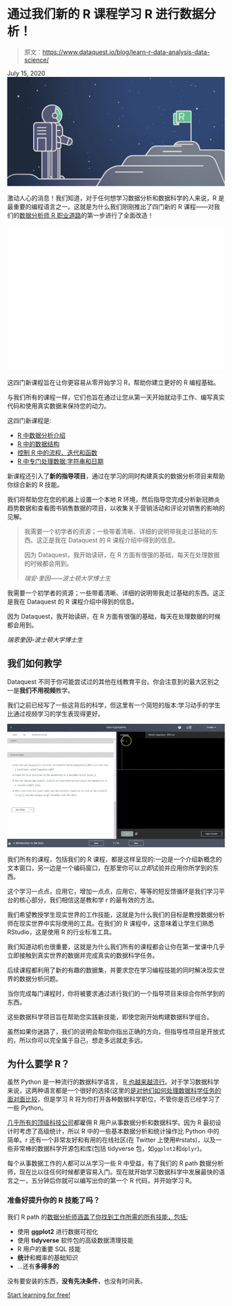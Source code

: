 # 通过我们新的 R 课程学习 R 进行数据分析！

> 原文：<https://www.dataquest.io/blog/learn-r-data-analysis-data-science/>

July 15, 2020![learn-r-data-analyst-dataquest](img/79ae7d01a42835ea2d12c64ea523e6f4.png)

激动人心的消息！我们知道，对于任何想学习数据分析和数据科学的人来说，R 是最重要的编程语言之一。这就是为什么我们刚刚推出了四门新的 R 课程——对我们的[数据分析师 R 职业道路](https://www.dataquest.io/path/data-analyst-r/)的第一步进行了全面改造！

![](img/38f4f206c5c0d5918189a9e04a1ed21c.png "OVERLAY_R_Courses_3")

这四门新课程旨在让你更容易从零开始学习 R，帮助你建立更好的 R 编程基础。

与我们所有的课程一样，它们也旨在通过让您从第一天开始就动手工作、编写真实代码和使用真实数据来保持您的动力。

这四门新课程是:

*   [R 中数据分析介绍](https://www.dataquest.io/course/introduction-to-data-analysis-in-r/)
*   [R 中的数据结构](https://www.dataquest.io/course/data-structures-in-r/)
*   [控制 R 中的流程、迭代和函数](https://www.dataquest.io/course/control-flow-iteration-and-functions-in-r/)
*   [R 中专门处理数据:字符串和日期](https://www.dataquest.io/course/specialized-data-processing-in-r-strings-and-dates/)

新课程还引入了**新的指导项目**，通过在学习的同时构建真实的数据分析项目来帮助你综合新的 R 技能。

我们将帮助您在您的机器上设置一个本地 R 环境，然后指导您完成分析新冠肺炎趋势数据和查看图书销售数据的项目，以收集关于营销活动和评论对销售的影响的见解。

> 我需要一个初学者的资源；一些带着清晰、详细的说明带我走过基础的东西。这正是我在 Dataquest 的 R 课程介绍中得到的信息。
> 
> 因为 Dataquest，我开始读研，在 R 方面有很强的基础，每天在处理数据的时候都会用到。
> 
> *瑞安·奎因——波士顿大学博士生*

我需要一个初学者的资源；一些带着清晰、详细的说明带我走过基础的东西。这正是我在 Dataquest 的 R 课程介绍中得到的信息。

因为 Dataquest，我开始读研，在 R 方面有很强的基础，每天在处理数据的时候都会用到。

*瑞恩奎因*–*波士顿大学博士生*

## 我们如何教学

Dataquest 不同于你可能尝试过的其他在线教育平台。你会注意到的最大区别之一是**我们不用视频**教学。

我们之前已经写了一些这背后的科学，但这里有一个简短的版本:学习动手的学生比通过视频学习的学生表现得更好。

![data cleaning live coding](img/0190dfac127a5de229dba3a8f57471eb.png "data-cleaning-live-coding")

我们所有的课程，包括我们的 R 课程，都是这样呈现的:一边是一个介绍新概念的文本窗口，另一边是一个编码窗口，在那里你可以*立即*试验并应用你所学到的东西。

这个学习一点点，应用它，增加一点点，应用它，等等的短反馈循环是我们学习平台的核心部分，我们相信这是教和学 r 的最有效的方法。

我们希望教授学生现实世界的工作技能，这就是为什么我们的目标是教授数据分析师在现实世界中实际使用的工具。在我们的 R 课程中，这意味着让学生们熟悉 RStudio，这是使用 R 的行业标准工具。

我们知道动机也很重要，这就是为什么我们所有的课程都会让你在第一堂课中几乎立即接触到真实世界的数据并完成真实的数据科学任务。

后续课程都利用了新的有趣的数据集，并要求您在学习编程技能的同时解决现实世界的数据分析问题。

当你完成每门课程时，你将被要求通过进行我们的一个指导项目来综合你所学到的东西。

这些数据科学项目旨在帮助您实践新技能，即使您刚开始构建数据科学组合。

虽然如果你迷路了，我们的说明会帮助你指出正确的方向，但指导性项目是开放式的，所以你可以完全属于自己，想走多远就走多远。

## 为什么要学 R？

虽然 Python 是一种流行的数据科学语言， [R 也越来越流行](https://stackoverflow.blog/2017/10/10/impressive-growth-r/)。对于学习数据科学来说，这两种语言都是一个很好的选择(这里的[是对他们如何处理数据科学任务的面对面比较](https://www.dataquest.io/blog/python-vs-r/)，但是学习 R 将为你打开各种数据科学职位，不管你是否已经学习了一些 Python。

[几乎所有的顶级科技公司](https://www.listendata.com/2016/12/companies-using-r.html)都雇佣 R 用户从事数据分析和数据科学。因为 R 最初设计时考虑了高级统计，所以 R 中的一些基本数据分析和统计操作比 Python 中的简单。r 还有一个非常友好和有用的在线社区(在 Twitter 上使用#rstats)，以及一些非常棒的数据科学开源包和库(包括 tidyverse 包，如`ggplot2`和`dplyr`)。

每个从事数据工作的人都可以从学习一些 R 中受益，有了我们的 R path 数据分析师，现在比以往任何时候都更容易入门。现在就开始学习数据科学中发展最快的语言之一，五分钟后你就可以编写出你的第一个 R 代码，并开始学习 R。

### 准备好提升你的 R 技能了吗？

我们 R path 的[数据分析师涵盖了你找到工作所需的所有技能，包括:](/path/data-analyst-r/)

*   使用 **ggplot2** 进行数据可视化
*   使用 **tidyverse** 软件包的高级数据清理技能
*   R 用户的重要 SQL 技能
*   **统计**和概率的基础知识
*   ...还有**多得多的**

没有要安装的东西，**没有先决条件**，也没有时间表。

[Start learning for free!](https://app.dataquest.io/signup)